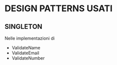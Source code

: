 # DESIGN PATTERNS USATI

## SINGLETON

Nelle implementazioni di

- ValidateName
- ValidateEmail
- ValidateNumber
